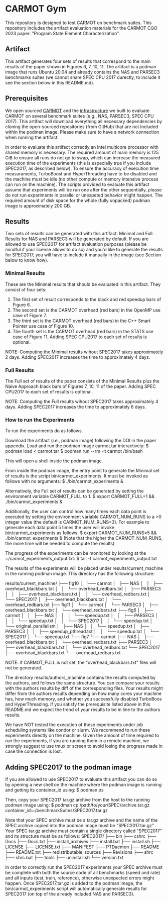 # CARMOT Gym

This repository is designed to test CARMOT on benchmark suites.
This repository includes the artifact evaluation materials for the CARMOT CGO 2023 paper: "Program State Element Characterization".

## Artifact

This artifact generates four sets of results that correspond to the main results of the paper shown in Figures 6, 7, 10, 11.
The artifact is a podman image that runs Ubuntu 20.04 and already contains the NAS and PARSEC3 benchmarks suites (we cannot share SPEC CPU 2017 durectly, to include it see the section below in this README.md).

## Prerequisites 

We open sourced [CARMOT](https://github.com/edeiana/carmot.git) and the [infrastructure](https://github.com/edeiana/wholeprogram_benchmarks.git) we built to evaluate CARMOT on several benchmark suites (e.g., NAS, PARSEC3, SPEC CPU 2017).
This artifact will download everything all necessary dependencies by cloning the open-sourced repositories (from GitHub) that are not included within the podman image.
Please make sure to have a network connection when running the artifact.

In order to evaluate this artifact correctly an Intel multicore processor with shared memory is necessary.
The required amount of main memory is 125 GiB to ensure all runs do not go to swap, which can increase the measured execution time of the experiments (this is especially true if you include SPEC2017, as described below).
To ensure the accuracy of execution time measuraments, TurboBoost and HyperThreading have to be disabled and the machine must be idle (no other compute or memory intensive process can run on the machine).
The scripts provided to evaluate this artifact assume that experiments will be run one after the other sequentially, please do not run experiments in parallel or unexpeted behavior might happen.
The required amount of disk space for the whole (fully unpacked) podman image is approximately 200 GB.

## Results

Two sets of results can be generated with this artifact: Minimal and Full.
Results for NAS and PARSEC3 will be generated by default.
If you are allowed to use SPEC2017 for artifact evaluation purposes (please be mindful if your license allows to do so) and you'd like to generate the results for SPEC2017, you will have to include it manually in the image (see Section below to know how).

### Minimal Results
These are the Minimal results that should be evaluated in this artifact.
They consist of four sets:
1) The first set of result corresponds to the black and red speedup bars of Figure 6.
2) The second set is the CARMOT overhead (red bars) in the OpenMP use case of Figure 7.
3) The third set is the CARMOT overhead (red bars) in the C++ Smart Pointer use case of Figure 10.
4) The fourth set is the CARMOT overhead (red bars) in the STATS use case of Figure 11.
Adding SPEC CPU2017 to each set of results is optional.

NOTE:
Computing the Minimal results wihout SPEC2017 takes approximately 2 days.
Adding SPEC2017 increases the time to approximately 4 days.

### Full Results
The Full set of results of the paper consists of the Minimal Results plus the Naive Approach black bars of Figures 7, 10, 11 of the paper.
Adding SPEC CPU2017 to each set of results is optional.

NOTE:
Computing the Full results wihout SPEC2017 takes approximately 4 days.
Adding SPEC2017 increases the time to approximately 6 days.

### How to run the Experiments

To run the experiments do as follows.

Download the artifact (i.e., podman image) following the DOI in the paper appendix.
Load and run the podman image carmot.tar interactively:
$ podman load < carmot.tar
$ podman run --rm -it carmot /bin/bash

This will open a shell inside the podman image.

From inside the podman image, the entry point to generate the Minimal set of results is the script bin/carmot_experiments.
It must be invoked as follows with no arguments:
$ ./bin/carmot_experiments &

Alternatively, the Full set of results can be generated by setting the environment variable CARMOT_FULL to 1.
$ export CARMOT_FULL=1 && ./bin/carmot_experiments &

Additionally, the user can control how many times each data point is executed by setting the environment variable CARMOT_NUM_RUNS to a >0 integer value (the default is CARMOT_NUM_RUNS=3).
For example to generate each data point 5 times the user will invoke bin/carmot_experiments as follows:
$ export CARMOT_NUM_RUNS=5 && ./bin/carmot_experiments &
(Note that the higher the CARMOT_NUM_RUNS, the more time will be needed to compute the results)

The progress of the experiments can be monitored by looking at the ~/carmot_experiments_output.txt:
$ tail -f carmot_experiments_output.txt

The results of the experiments will be placed under results/current_machine in the running podman image.
This directory has the following structure:

results/current_machine/
├── fig10
│   └── carmot
│       ├── NAS
│       │   ├── overhead_blackbars.txt
│       │   └── overhead_redbars.txt
│       ├── PARSEC3
│       │   ├── overhead_blackbars.txt
│       │   └── overhead_redbars.txt
│       └── SPEC2017
│           ├── overhead_blackbars.txt
│           └── overhead_redbars.txt
├── fig11
│   └── carmot
│       └── PARSEC3
│           ├── overhead_blackbars.txt
│           └── overhead_redbars.txt
├── fig6
│   ├── carmot
│   │   ├── NAS
│   │   │   └── speedup.txt
│   │   ├── PARSEC3
│   │   │   └── speedup.txt
│   │   └── SPEC2017
│   │       └── speedup.txt
│   └── original_parallelism
│       ├── NAS
│       │   └── speedup.txt
│       ├── PARSEC3
│       │   ├── speedup_pthread.txt
│       │   └── speedup.txt
│       └── SPEC2017
│           └── speedup.txt
└── fig7
    └── carmot
        ├── NAS
        │   ├── overhead_blackbars.txt
        │   └── overhead_redbars.txt
        ├── PARSEC3
        │   ├── overhead_blackbars.txt
        │   └── overhead_redbars.txt
        └── SPEC2017
            ├── overhead_blackbars.txt
            └── overhead_redbars.txt

NOTE: if CARMOT_FULL is not set, the "overhead_blackbars.txt" files will not be generated.

The directory results/authors_machine contains the results computed by the authors, and follows the same structure.
You can compare your results with the authors results by diff of the corresponding files.
Your results might differ from the authors results depending on how many cores your machine has, how much memory, and whether you successfully disabled TurboBoos and HyperThreading.
If you satisfy the prerequisite listed above in this README.md we expect the trend of your results to be in line to the authors results.

We have NOT tested the execution of these experiments under job scheduling systems like condor or slurm.
We recommend to run these experiments directly on the machine.
Given the amount of time required to run the experiments, if you are running them in a remote machine, we strongly suggest to use tmux or screen to avoid losing the progress made in case the connection is lost.

## Adding SPEC2017 to the podman image
If you are allowed to use SPEC2017 to evaluate this artifact you can do so by opening a new shell on the machine where the podman image is running and getting its container_id using:
$ podman ps

Then, copy your SPEC2017 tar.gz archive from the host to the running podman image using:
$ podman cp /path/to/your/SPEC/archive.tar.gz container_id:~/benchmarkSuites/SPEC2017.tar.gz

Note that your SPEC archive must be a tar.gz archive and the name of the SPEC archive copied into the podman image must be "SPEC2017.tar.gz" .
Your SPEC tar.gz archive must contain a single directory called "SPEC2017" and its structure must be as follows:
SPEC2017/
├── bin
├── cshrc
├── Docs
├── Docs.txt
├── install_archives
├── install.bat
├── install.sh
├── LICENSE
├── LICENSE.txt
├── MANIFEST
├── PTDaemon
├── README
├── README.txt
├── redistributable_sources
├── Revisions
├── shrc
├── shrc.bat
├── tools
├── uninstall.sh
└── version.txt

In order to correctly run the SPEC2017 experiments your SPEC archive must be complete with both the source code of all benchmarks (speed and rate) and all inputs (test, train, reference), otherwise unexpected errors might happen.
Once SPEC2017.tar.gz is added to the podman image, the bin/carmot_experiments script will automatically generate results for SPEC2017 (on top of the already included NAS and PARSEC3).

